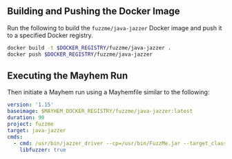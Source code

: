 ## Building and Pushing the Docker Image

Run the following to build the `fuzzme/java-jazzer` Docker image and push it to a specified Docker registry.

```sh
docker build -t $DOCKER_REGISTRY/fuzzme/java-jazzer .
docker push $DOCKER_REGISTRY/fuzzme/java-jazzer
```

## Executing the Mayhem Run

Then initiate a Mayhem run using a Mayhemfile similar to the following:

```yaml
version: '1.15'
baseimage: $MAYHEM_DOCKER_REGISTRY/fuzzme/java-jazzer:latest
duration: 90
project: fuzzme
target: java-jazzer
cmds:
  - cmd: /usr/bin/jazzer_driver --cp=/usr/bin/FuzzMe.jar --target_class=fuzzme.FuzzMe
    libfuzzer: true
```
